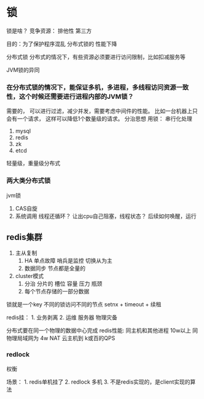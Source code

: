 # 锁

锁是啥？
竞争资源：
排他性 第三方

目的：为了保护程序混乱 
分布式锁的 性能下降

分布式锁
分布式的情况下，有些资源必须要进行访问限制，比如扣减服务等

JVM锁的异同


### 在分布式锁的情况下，能保证多机，多进程，多线程访问资源一致性，这个时候还需要进行进程内部的JVM锁？
需要的， 可以进行过滤，减少并发，需要考虑中间件的性能。
比如一台机器上只会有一个请求， 这样可以降低1个数量级的请求。
分治思想
用锁： 串行化处理






1. mysql
2. redis
3. zk
4. etcd

轻量级，重量级分布式


### 两大类分布式锁





jvm锁
1. CAS自旋 
2. 系统调用 
    线程还循环？ 让出cpu自己阻塞，线程状态？ 后续如何唤醒，运行




## redis集群
1. 主从复制
   1. HA 单点故障 哨兵是监控 切换从为主  
   2. 数据同步 节点都是全量的
2. cluster模式
   1. 分治 分片的 槽位  容量 压力 瓶颈
   2. 每个节点存储的一部分数据
   
锁就是一个key  不同的锁访问不同的节点
setnx + timeout  + 续租 



redis挂：
    1. 业务剥离
    2. 运维 服务器 物理灾备
    
分布式要在同一个物理的数据中心完成
redis性能: 
    同主机和其他进程 10w以上
    同物理局域网为  4w 
    NAT 云主机到 k或百的QPS


### redlock
权衡

场景： 
    1. redis单机挂了
    2. redlock 多机
    3. 不是redis实现的，是client实现的算法






































